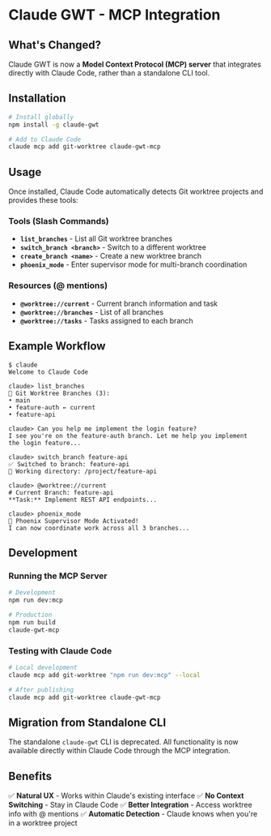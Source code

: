 # Claude GWT - MCP Integration

## What's Changed?

Claude GWT is now a **Model Context Protocol (MCP) server** that integrates directly with Claude Code, rather than a standalone CLI tool.

## Installation

```bash
# Install globally
npm install -g claude-gwt

# Add to Claude Code
claude mcp add git-worktree claude-gwt-mcp
```

## Usage

Once installed, Claude Code automatically detects Git worktree projects and provides these tools:

### Tools (Slash Commands)

- **`list_branches`** - List all Git worktree branches
- **`switch_branch <branch>`** - Switch to a different worktree
- **`create_branch <name>`** - Create a new worktree branch
- **`phoenix_mode`** - Enter supervisor mode for multi-branch coordination

### Resources (@ mentions)

- **`@worktree://current`** - Current branch information and task
- **`@worktree://branches`** - List of all branches
- **`@worktree://tasks`** - Tasks assigned to each branch

## Example Workflow

```
$ claude
Welcome to Claude Code

claude> list_branches
🌳 Git Worktree Branches (3):
• main
• feature-auth ← current
• feature-api

claude> Can you help me implement the login feature?
I see you're on the feature-auth branch. Let me help you implement 
the login feature...

claude> switch_branch feature-api
✅ Switched to branch: feature-api
📁 Working directory: /project/feature-api

claude> @worktree://current
# Current Branch: feature-api
**Task:** Implement REST API endpoints...

claude> phoenix_mode
🚁 Phoenix Supervisor Mode Activated!
I can now coordinate work across all 3 branches...
```

## Development

### Running the MCP Server

```bash
# Development
npm run dev:mcp

# Production
npm run build
claude-gwt-mcp
```

### Testing with Claude Code

```bash
# Local development
claude mcp add git-worktree "npm run dev:mcp" --local

# After publishing
claude mcp add git-worktree claude-gwt-mcp
```

## Migration from Standalone CLI

The standalone `claude-gwt` CLI is deprecated. All functionality is now available directly within Claude Code through the MCP integration.

## Benefits

✅ **Natural UX** - Works within Claude's existing interface
✅ **No Context Switching** - Stay in Claude Code
✅ **Better Integration** - Access worktree info with @ mentions
✅ **Automatic Detection** - Claude knows when you're in a worktree project